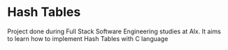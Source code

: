 # Hash Tables

Project done during Full Stack Software Engineering studies at Alx. It aims to learn how to implement Hash Tables with C language


